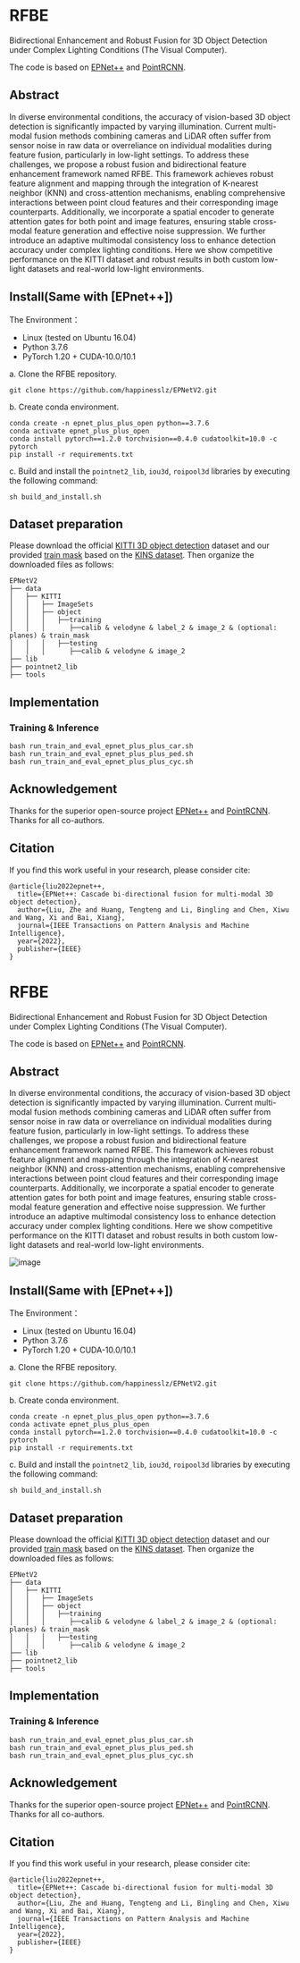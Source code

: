 # RFBE

Bidirectional Enhancement and Robust Fusion for 3D Object Detection under Complex Lighting Conditions (The Visual Computer).

The code is based on [EPNet++](https://github.com/happinesslz/EPNetV2) and [PointRCNN](https://github.com/sshaoshuai/PointRCNN).

## Abstract

In diverse environmental conditions, the accuracy of vision-based 3D object detection is significantly impacted by varying illumination. Current multi-modal fusion methods combining cameras and LiDAR often suffer from sensor noise in raw data or overreliance on individual modalities during feature fusion, particularly in low-light settings. To address these challenges, we propose a robust fusion and bidirectional feature enhancement framework named RFBE. This framework achieves robust feature alignment and mapping through the integration of K-nearest neighbor (KNN) and cross-attention mechanisms, enabling comprehensive interactions between point cloud features and their corresponding image counterparts. Additionally, we incorporate a spatial encoder to generate attention gates for both point and image features, ensuring stable cross-modal feature generation and effective noise suppression. We further introduce an adaptive multimodal consistency loss to enhance detection accuracy under complex lighting conditions. Here we show competitive performance on the KITTI dataset and robust results in both custom low-light datasets and real-world low-light environments.




## Install(Same with [EPnet++])

The Environment：
* Linux (tested on Ubuntu 16.04)
* Python 3.7.6
* PyTorch 1.20 + CUDA-10.0/10.1

a. Clone the RFBE repository.
```shell
git clone https://github.com/happinesslz/EPNetV2.git
```

b. Create conda environment.

```shell
conda create -n epnet_plus_plus_open python==3.7.6
conda activate epnet_plus_plus_open
conda install pytorch==1.2.0 torchvision==0.4.0 cudatoolkit=10.0 -c pytorch
pip install -r requirements.txt
```

c. Build and install the `pointnet2_lib`, `iou3d`, `roipool3d` libraries by executing the following command:
```shell
sh build_and_install.sh
```

## Dataset preparation
Please download the official [KITTI 3D object detection](http://www.cvlibs.net/datasets/kitti/eval_object.php?obj_benchmark=3d) dataset and our provided [train mask](https://drive.google.com/file/d/1XqqErkAl8t72HM65PJfZC6SQ1oeBF4X0/view?usp=share_link) based on the [KINS dataset](https://github.com/qqlu/Amodal-Instance-Segmentation-through-KINS-Dataset). Then organize the downloaded files as follows: 

```
EPNetV2
├── data
│   ├── KITTI
│   │   ├── ImageSets
│   │   ├── object
│   │   │   ├──training
│   │   │      ├──calib & velodyne & label_2 & image_2 & (optional: planes) & train_mask
│   │   │   ├──testing
│   │   │      ├──calib & velodyne & image_2
├── lib
├── pointnet2_lib
├── tools
```

## Implementation
### Training & Inference
```shell
bash run_train_and_eval_epnet_plus_plus_car.sh
bash run_train_and_eval_epnet_plus_plus_ped.sh
bash run_train_and_eval_epnet_plus_plus_cyc.sh
```
## Acknowledgement
Thanks for the superior open-source project [EPNet++](https://github.com/happinesslz/EPNetV2) and [PointRCNN](https://github.com/sshaoshuai/PointRCNN). Thanks for all co-authors.

## Citation
If you find this work useful in your research, please consider cite:
```
@article{liu2022epnet++,
  title={EPNet++: Cascade bi-directional fusion for multi-modal 3D object detection},
  author={Liu, Zhe and Huang, Tengteng and Li, Bingling and Chen, Xiwu and Wang, Xi and Bai, Xiang},
  journal={IEEE Transactions on Pattern Analysis and Machine Intelligence},
  year={2022},
  publisher={IEEE}
}
```


# RFBE

Bidirectional Enhancement and Robust Fusion for 3D Object Detection under Complex Lighting Conditions (The Visual Computer).

The code is based on [EPNet++](https://github.com/happinesslz/EPNetV2) and [PointRCNN](https://github.com/sshaoshuai/PointRCNN).

## Abstract

In diverse environmental conditions, the accuracy of vision-based 3D object detection is significantly impacted by varying illumination. Current multi-modal fusion methods combining cameras and LiDAR often suffer from sensor noise in raw data or overreliance on individual modalities during feature fusion, particularly in low-light settings. To address these challenges, we propose a robust fusion and bidirectional feature enhancement framework named RFBE. This framework achieves robust feature alignment and mapping through the integration of K-nearest neighbor (KNN) and cross-attention mechanisms, enabling comprehensive interactions between point cloud features and their corresponding image counterparts. Additionally, we incorporate a spatial encoder to generate attention gates for both point and image features, ensuring stable cross-modal feature generation and effective noise suppression. We further introduce an adaptive multimodal consistency loss to enhance detection accuracy under complex lighting conditions. Here we show competitive performance on the KITTI dataset and robust results in both custom low-light datasets and real-world low-light environments.

![image](img/framework.png)


## Install(Same with [EPnet++])

The Environment：
* Linux (tested on Ubuntu 16.04)
* Python 3.7.6
* PyTorch 1.20 + CUDA-10.0/10.1

a. Clone the RFBE repository.
```shell
git clone https://github.com/happinesslz/EPNetV2.git
```

b. Create conda environment.

```shell
conda create -n epnet_plus_plus_open python==3.7.6
conda activate epnet_plus_plus_open
conda install pytorch==1.2.0 torchvision==0.4.0 cudatoolkit=10.0 -c pytorch
pip install -r requirements.txt
```

c. Build and install the `pointnet2_lib`, `iou3d`, `roipool3d` libraries by executing the following command:
```shell
sh build_and_install.sh
```

## Dataset preparation
Please download the official [KITTI 3D object detection](http://www.cvlibs.net/datasets/kitti/eval_object.php?obj_benchmark=3d) dataset and our provided [train mask](https://drive.google.com/file/d/1XqqErkAl8t72HM65PJfZC6SQ1oeBF4X0/view?usp=share_link) based on the [KINS dataset](https://github.com/qqlu/Amodal-Instance-Segmentation-through-KINS-Dataset). Then organize the downloaded files as follows: 

```
EPNetV2
├── data
│   ├── KITTI
│   │   ├── ImageSets
│   │   ├── object
│   │   │   ├──training
│   │   │      ├──calib & velodyne & label_2 & image_2 & (optional: planes) & train_mask
│   │   │   ├──testing
│   │   │      ├──calib & velodyne & image_2
├── lib
├── pointnet2_lib
├── tools
```

## Implementation
### Training & Inference
```shell
bash run_train_and_eval_epnet_plus_plus_car.sh
bash run_train_and_eval_epnet_plus_plus_ped.sh
bash run_train_and_eval_epnet_plus_plus_cyc.sh
```
## Acknowledgement
Thanks for the superior open-source project [EPNet++](https://github.com/happinesslz/EPNetV2) and [PointRCNN](https://github.com/sshaoshuai/PointRCNN). Thanks for all co-authors.

## Citation
If you find this work useful in your research, please consider cite:
```
@article{liu2022epnet++,
  title={EPNet++: Cascade bi-directional fusion for multi-modal 3D object detection},
  author={Liu, Zhe and Huang, Tengteng and Li, Bingling and Chen, Xiwu and Wang, Xi and Bai, Xiang},
  journal={IEEE Transactions on Pattern Analysis and Machine Intelligence},
  year={2022},
  publisher={IEEE}
}
```
